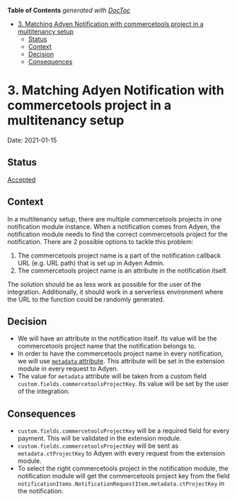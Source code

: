 <!-- START doctoc generated TOC please keep comment here to allow auto update -->
<!-- DON'T EDIT THIS SECTION, INSTEAD RE-RUN doctoc TO UPDATE -->
**Table of Contents**  *generated with [DocToc](https://github.com/thlorenz/doctoc)*

- [3. Matching Adyen Notification with commercetools project in a multitenancy setup](#3-matching-adyen-notification-with-commercetools-project-in-a-multitenancy-setup)
  - [Status](#status)
  - [Context](#context)
  - [Decision](#decision)
  - [Consequences](#consequences)

<!-- END doctoc generated TOC please keep comment here to allow auto update -->

# 3. Matching Adyen Notification with commercetools project in a multitenancy setup

Date: 2021-01-15

## Status

[Accepted](https://github.com/commercetools/commercetools-adyen-integration/pull/541)

## Context

In a multitenancy setup, there are multiple commercetools projects in one notification module instance.
When a notification comes from Adyen, the notification module needs to find the correct commercetools project for the notification.
There are 2 possible options to tackle this problem:

1. The commercetools project name is a part of the notification callback URL (e.g. URL path) that is set up in Adyen Admin.
1. The commercetools project name is an attribute in the notification itself.

The solution should be as less work as possible for the user of the integration. Additionally, it should work in a serverless environment where the URL to the function could be randomly generated.

## Decision
- We will have an attribute in the notification itself. Its value will be the commercetools project name that the notification belongs to.
- In order to have the commercetools project name in every notification, we will use [`metadata` attribute](https://docs.adyen.com/api-explorer/#/CheckoutService/v66/post/payments__reqParam_metadata). This attribute will be set in the extension module in every request to Adyen.
- The value for `metadata` attribute will be taken from a custom field `custom.fields.commercetoolsProjectKey`. Its value will be set by the user of the integration.

## Consequences
- `custom.fields.commercetoolsProjectKey` will be a required field for every payment. This will be validated in the extension module.
- `custom.fields.commercetoolsProjectKey` will be sent as `metadata.ctProjectKey` to Adyen with every request from the extension module.
- To select the right commercetools project in the notification module, the notification module will get the commercetools project key from the field `notificationItems.NotificationRequestItem.metadata.ctProjectKey` in the notification.
